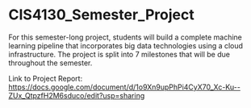 # CIS4130_Semester_Project
For this semester-long project, students will build a complete machine learning pipeline that incorporates big data technologies using a cloud infrastructure.  The project is split into 7 milestones that will be due throughout the semester.

Link to Project Report: https://docs.google.com/document/d/1o9Xn9upPhPi4CyX70_Xc-Ku--ZUx_QtpzfH2M6sduco/edit?usp=sharing
